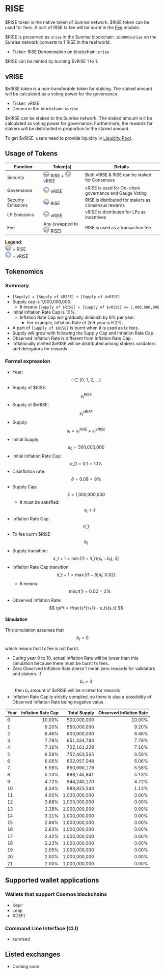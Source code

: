 # RISE

$RISE token is the native token of Sunrise network. $RISE token can be used for
fees. A part of RISE tx fee will be burnt in the [Fee](../sunrise/fee.md) module.

$RISE is preserved as `urise` in the Sunrise blockchain. `1000000urise` on the
Sunrise network converts to 1 RISE in the real world.

- Ticker: RISE
  Denomination on blockchain: `urise`

$RISE can be minted by burning $vRISE 1 to 1.

## vRISE

$vRISE token is a non-transferable token for staking. The staked amount will be
calculated as a voting power for the governance.

- Ticker: vRISE
- Denom in the blockchain: `uvrise`

$vRISE can be staked to the Sunrise network. The staked amount will be
calculated as voting power for governance. Furthermore, the rewards for
stakers will be distributed in proportion to the staked amount.

To get $vRISE, users need to provide liquidity in
[Liquidity Pool](../sunrise/liquidity-pool.md).

## Usage of Tokens

<!-- Berachain-style summary table with icons and token names -->

| Function           | Token(s)                                                                     | Details                                                |
| ------------------ | ---------------------------------------------------------------------------- | ------------------------------------------------------ |
| Security           | ![RISE](../../images/RISE.png) RISE + ![vRISE](../../images/vRISE.png) vRISE | Both vRISE & RISE can be staked for Consensus          |
| Governance         | ![vRISE](../../images/vRISE.png) vRISE                                       | vRISE is used for On-chain governance and Gauge Voting |
| Security Emissions | ![RISE](../../images/RISE.png) RISE                                          | RISE is distributed for stakers as consensus rewards   |
| LP Emissions       | ![vRISE](../../images/vRISE.png) vRISE                                       | vRISE is distributed for LPs as incentives             |
| Fee                | Any (swapped to ![RISE](../../images/RISE.png) RISE)                         | RISE is used as a transaction fee                      |

**Legend:**  
![RISE](../../images/RISE.png) = RISE  
![vRISE](../../images/vRISE.png) = vRISE

## Tokenomics

### Summary

- `[Supply] = [Supply of $RISE] + [Supply of $vRISE]`
- Supply cap is 1,000,000,000.
  - It means `[Supply of $RISE] + [Supply of $vRISE] <= 1,000,000,000`
- Initial Inflation Rate Cap is 10%.
  - Inflation Rate Cap will gradually diminish by 8% per year.
    - For example, Inflation Rate of 2nd year is 9.2%.
- A part of `[Supply of $RISE]` is burnt when it is used as tx fees.
- Supply will grow with following the Supply Cap and Inflation Rate Cap.
- Observed Inflation Rate is different from Inflation Rate Cap.
- Inflationally minted $vRISE will be distributed among stakers validators and
  delegators for rewards.

### Formal expression

- Year: $$ t \in \{0,\ 1,\ 2,\ \ldots\} $$
- Supply of $RISE: $$ s_t^{\text{RISE}} $$
- Supply of $vRISE: $$ s_t^{\text{vRISE}} $$
- Supply: $$ s_t = s_t^{\text{RISE}} + s_t^{\text{vRISE}} $$
- Initial Supply: $$ s_0 = \text{500,000,000} $$
- Initial Inflation Rate Cap: $$ \bar{\pi}\_0 = 0.1 = \text{10\%}$$
- Disinflation rate: $$ \delta = 0.08 = \text{8\%} $$
- Supply Cap: $$ \bar{s} = \text{1,000,000,000} $$
  - It must be satisfied: $$ s_t \le \bar{s} $$
- Inflation Rate Cap: $$ \bar{\pi}\_t $$
- Tx fee burnt $RISE: $$ b_t $$
- Supply transition:
  $$ s\_{t+1} = \min\{(1 + \bar{\pi}\_t) (s_t - b_t),\ \bar{s}\} $$
- Inflation Rate Cap transition:
  $$ \bar{\pi}\_{t+1} = \max\left\{(1 - \delta) \bar\pi_t,\ \text{0.02} \right\} $$
  - It means: $$ \min_t \bar{\pi}\_t = \text{0.02} = \text{2\%} $$
- Observed Inflation Rate: $$ \pi*t = \frac{s*{t+1} - s_t}{s_t} $$

#### Simulation

This simulation assumes that $$ b_t = 0 $$

which means that tx fee is not burnt.

- During year 0 to 10, actual Inflation Rate will be lower than this simulation
  because there must be burnt tx fees.
- Zero Observed Inflation Rate doesn't mean zero rewards for validators and
  stakers. If $$ b_t > 0$$
  , then $b_t$ amount of $vRISE will be minted for rewards
- Inflation Rate Cap is strictly complied, so there is also a possibility of Observed Inflation Rate being negative value.

| Year | Inflation Rate Cap |  Total Supply | Observed Inflation Rate |
| ---- | -----------------: | ------------: | ----------------------: |
| 0    |             10.00% |   500,000,000 |                  10.00% |
| 1    |              9.20% |   550,000,000 |                   9.20% |
| 2    |              8.46% |   600,600,000 |                   8.46% |
| 3    |              7.79% |   651,434,784 |                   7.79% |
| 4    |              7.16% |   702,161,229 |                   7.16% |
| 5    |              6.59% |   752,463,565 |                   6.59% |
| 6    |              6.06% |   802,057,048 |                   6.06% |
| 7    |              5.58% |   850,690,179 |                   5.58% |
| 8    |              5.13% |   898,145,641 |                   5.13% |
| 9    |              4.72% |   944,240,170 |                   4.72% |
| 10   |              4.34% |   988,823,543 |                   1.13% |
| 11   |              4.00% | 1,000,000,000 |                   0.00% |
| 12   |              3.68% | 1,000,000,000 |                   0.00% |
| 13   |              3.38% | 1,000,000,000 |                   0.00% |
| 14   |              3.11% | 1,000,000,000 |                   0.00% |
| 15   |              2.86% | 1,000,000,000 |                   0.00% |
| 16   |              2.63% | 1,000,000,000 |                   0.00% |
| 17   |              2.42% | 1,000,000,000 |                   0.00% |
| 18   |              2.23% | 1,000,000,000 |                   0.00% |
| 19   |              2.05% | 1,000,000,000 |                   0.00% |
| 20   |              2.00% | 1,000,000,000 |                   0.00% |
| 21   |              2.00% | 1,000,000,000 |                   0.00% |

## Supported wallet applications

### Wallets that support Cosmos blockchains

- Keplr
- Leap
- XDEFI

### Command Line Interface (CLI)

- sunrised

## Listed exchanges

- Coming soon
